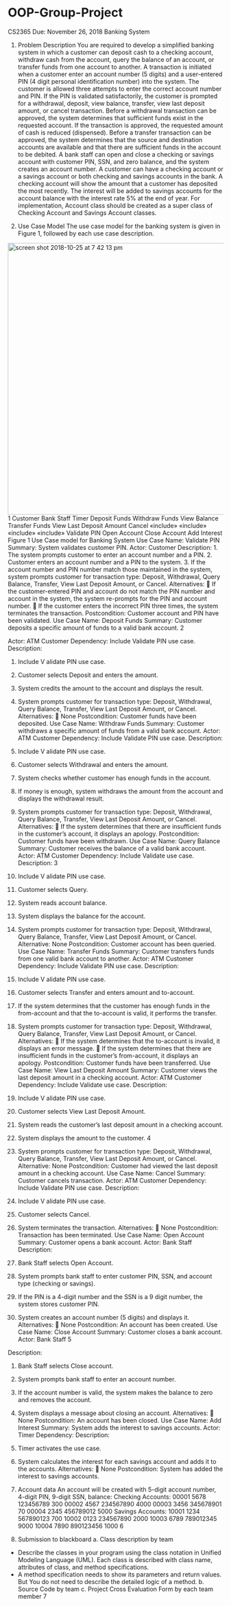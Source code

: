 # OOP-Group-Project

CS2365 Due: November 26, 2018 Banking System

1. Problem Description
You are required to develop a simplified banking system in which a customer can deposit cash to a checking account, withdraw cash from the account, query the balance of an account, or transfer funds from one account to another. A transaction is initiated when a customer enter an account number (5 digits) and a user-entered PIN (4 digit personal identification number) into the system. The customer is allowed three attempts to enter the correct account number and PIN.
If the PIN is validated satisfactorily, the customer is prompted for a withdrawal, deposit, view balance, transfer, view last deposit amount, or cancel transaction. Before a withdrawal transaction can be approved, the system determines that sufficient funds exist in the requested account. If the transaction is approved, the requested amount of cash is reduced (dispensed). Before a transfer transaction can be approved, the system determines that the source and destination accounts are available and that there are sufficient funds in the account to be debited. A bank staff can open and close a checking or savings account with customer PIN, SSN, and zero balance, and the system creates an account number.
A customer can have a checking account or a savings account or both checking and savings accounts in the bank. A checking account will show the amount that a customer has deposited the most recently. The interest will be added to savings accounts for the account balance with the interest rate 5% at the end of year.
For implementation, Account class should be created as a super class of Checking Account and Savings Account classes.

2. Use Case Model
The use case model for the banking system is given in Figure 1, followed by each use case description.
<img width="633" alt="screen shot 2018-10-25 at 7 42 13 pm" src="https://user-images.githubusercontent.com/30754998/47538157-91a17280-d88f-11e8-93f5-2c0dc47c16de.png">
1
   Customer
Bank Staff
Timer
   Deposit Funds
Withdraw Funds
View Balance
Transfer Funds
View Last Deposit Amount
Cancel
«include»
  «include»
«include»
«include»
Validate PIN
Open Account
Close Account
Add Interest
                    Figure 1 Use Case model for Banking System
Use Case Name: Validate PIN
Summary: System validates customer PIN. Actor: Customer
Description:
1. The system prompts customer to enter an account number and a PIN.
2. Customer enters an account number and a PIN to the system.
3. If the account number and PIN number match those maintained in the system, system prompts customer for transaction type: Deposit, Withdrawal, Query Balance, Transfer, View Last Deposit Amount, or Cancel.
Alternatives:
 If the customer-entered PIN and account do not match the PIN number and account in the
system, the system re-prompts for the PIN and account number.
 If the customer enters the incorrect PIN three times, the system terminates the transaction. Postcondition: Customer account and PIN have been validated.
Use Case Name: Deposit Funds
Summary: Customer deposits a specific amount of funds to a valid bank account.
2

Actor: ATM Customer
Dependency: Include Validate PIN use case. Description:
1. Include V alidate PIN use case.
2. Customer selects Deposit and enters the amount.
3. System credits the amount to the account and displays the result.
4. System prompts customer for transaction type: Deposit, Withdrawal, Query Balance, Transfer, View Last Deposit Amount, or Cancel.
Alternatives:
 None
Postcondition: Customer funds have been deposited.
Use Case Name: Withdraw Funds
Summary: Customer withdraws a specific amount of funds from a valid bank account. Actor: ATM Customer
Dependency: Include Validate PIN use case.
Description:
1. Include V alidate PIN use case.
2. Customer selects Withdrawal and enters the amount.
3. System checks whether customer has enough funds in the account.
4. If money is enough, system withdraws the amount from the account and displays the withdrawal result.
5. System prompts customer for transaction type: Deposit, Withdrawal, Query Balance, Transfer, View Last Deposit Amount, or Cancel.
Alternatives:
 If the system determines that there are insufficient funds in the customer’s account, it
displays an apology.
Postcondition: Customer funds have been withdrawn.
Use Case Name: Query Balance
Summary: Customer receives the balance of a valid bank account. Actor: ATM Customer
Dependency: Include Validate use case.
Description:
3

1. Include V alidate PIN use case.
2. Customer selects Query.
3. System reads account balance.
4. System displays the balance for the account.
5. System prompts customer for transaction type: Deposit, Withdrawal, Query Balance, Transfer, View Last Deposit Amount, or Cancel.
Alternative: None
Postcondition: Customer account has been queried.
Use Case Name: Transfer Funds
Summary: Customer transfers funds from one valid bank account to another. Actor: ATM Customer
Dependency: Include Validate PIN use case.
Description:
1. Include V alidate PIN use case.
2. Customer selects Transfer and enters amount and to-account.
3. If the system determines that the customer has enough funds in the from-account and that the to-account is valid, it performs the transfer.
4. System prompts customer for transaction type: Deposit, Withdrawal, Query Balance, Transfer, View Last Deposit Amount, or Cancel.
Alternatives:
 If the system determines that the to-account is invalid, it displays an error message.
 If the system determines that there are insufficient funds in the customer’s from-account, it
displays an apology.
Postcondition: Customer funds have been transferred.
Use Case Name: View Last Deposit Amount
Summary: Customer views the last deposit amount in a checking account. Actor: ATM Customer
Dependency: Include Validate use case.
Description:
1. Include V alidate PIN use case.
2. Customer selects View Last Deposit Amount.
3. System reads the customer’s last deposit amount in a checking account.
4. System displays the amount to the customer.
4

5. System prompts customer for transaction type: Deposit, Withdrawal, Query Balance, Transfer, View Last Deposit Amount, or Cancel.
Alternative: None
Postcondition: Customer had viewed the last deposit amount in a checking account.
Use Case Name: Cancel
Summary: Customer cancels transaction. Actor: ATM Customer
Dependency: Include Validate PIN use case. Description:
1. Include V alidate PIN use case.
2. Customer selects Cancel.
3. System terminates the transaction.
Alternatives:
 None
Postcondition: Transaction has been terminated.
Use Case Name: Open Account
Summary: Customer opens a bank account.
Actor: Bank Staff
Description:
1. Bank Staff selects Open Account.
2. System prompts bank staff to enter customer PIN, SSN, and account type (checking or savings).
3. If the PIN is a 4-digit number and the SSN is a 9 digit number, the system stores customer PIN.
4. System creates an account number (5 digits) and displays it.
Alternatives:
 None
Postcondition: An account has been created.
Use Case Name: Close Account Summary: Customer closes a bank account. Actor: Bank Staff
5

Description:
1. Bank Staff selects Close account.
2. System prompts bank staff to enter an account number.
3. If the account number is valid, the system makes the balance to zero and removes the account.
4. System displays a message about closing an account.
Alternatives:
 None
Postcondition: An account has been closed.
Use Case Name: Add Interest
Summary: System adds the interest to savings accounts. Actor: Timer
Dependency:
Description:
1. Timer activates the use case.
2. System calculates the interest for each savings account and adds it to the accounts.
Alternatives:
 None
Postcondition: System has added the interest to savings accounts.
3. Account data
An account will be created with 5-digit account number, 4-digit PIN, 9-digit SSN, balance: Checking Accounts:
00001 5678 123456789 300
00002 4567 234567890 4000
00003 3456 345678901 70 00004 2345 456789012 5000
Savings Accounts:
10001 1234 567890123 700 10002 0123 234567890 2000 10003 6789 789012345 9000 10004 7890 890123456 1000
6

4. Submission to blackboard
a. Class description by team
- Describe the classes in your program using the class notation in Unified Modeling Language (UML). Each class is described with class name, attributes of class, and method specifications.
- A method specification needs to show its parameters and return values. But You do not need to describe the detailed logic of a method.
b. Source Code by team
c. Project Cross Evaluation Form by each team member
7
